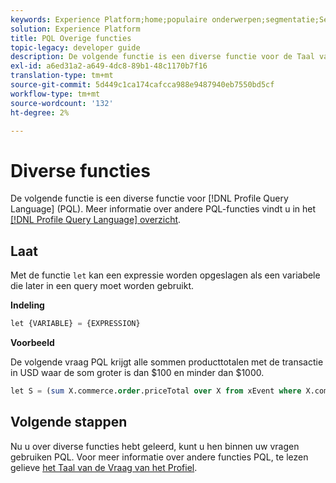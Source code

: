 ```yaml
---
keywords: Experience Platform;home;populaire onderwerpen;segmentatie;Segmentatie;Segmenteringsservice;pql;PQL;Profile Query Language;overige functies;misc;
solution: Experience Platform
title: PQL Overige functies
topic-legacy: developer guide
description: De volgende functie is een diverse functie voor de Taal van de Vraag van het Profiel (PQL).
exl-id: a6ed31a2-a649-4dc8-89b1-48c1170b7f16
translation-type: tm+mt
source-git-commit: 5d449c1ca174cafcca988e9487940eb7550bd5cf
workflow-type: tm+mt
source-wordcount: '132'
ht-degree: 2%

---
```


# Diverse functies

De volgende functie is een diverse functie voor [!DNL Profile Query Language] (PQL). Meer informatie over andere PQL-functies vindt u in het [[!DNL Profile Query Language] overzicht](./overview.md).

## Laat

Met de functie `let` kan een expressie worden opgeslagen als een variabele die later in een query moet worden gebruikt.

**Indeling**

```sql
let {VARIABLE} = {EXPRESSION}
```

**Voorbeeld**

De volgende vraag PQL krijgt alle sommen producttotalen met de transactie in USD waar de som groter is dan $100 en minder dan $1000.

```sql
let S = (sum X.commerce.order.priceTotal over X from xEvent where X.commerce.order.currencyCode = "USD") in (S > 100 and S < 1000)
```

## Volgende stappen

Nu u over diverse functies hebt geleerd, kunt u hen binnen uw vragen gebruiken PQL. Voor meer informatie over andere functies PQL, te lezen gelieve [het Taal van de Vraag van het Profiel](./overview.md).
